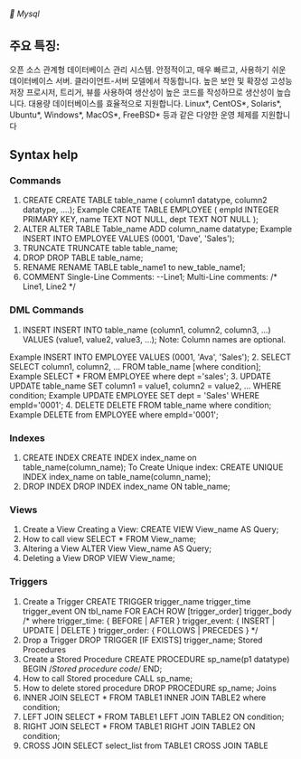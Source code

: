 ###### :cactus:  Mysql

## 주요 특징:
오픈 소스 관계형 데이터베이스 관리 시스템.
안정적이고, 매우 빠르고, 사용하기 쉬운 데이터베이스 서버.
클라이언트-서버 모델에서 작동합니다.
높은 보안 및 확장성
고성능
저장 프로시저, 트리거, 뷰를 사용하여 생산성이 높은 코드를 작성하므로 생산성이 높습니다.
대용량 데이터베이스를 효율적으로 지원합니다.
Linux*, CentOS*, Solaris*, Ubuntu*, Windows*, MacOS*, FreeBSD* 등과 같은 다양한 운영 체제를 지원합니다
## Syntax help
### Commands
1. CREATE
CREATE TABLE table_name (
                column1 datatype,
                column2 datatype,
                ....);
Example
CREATE TABLE EMPLOYEE (
  empId INTEGER PRIMARY KEY,
  name TEXT NOT NULL,
  dept TEXT NOT NULL
);
2. ALTER
ALTER TABLE Table_name ADD column_name datatype;
Example
INSERT INTO EMPLOYEE VALUES (0001, 'Dave', 'Sales');
3. TRUNCATE
TRUNCATE table table_name;
4. DROP
DROP TABLE table_name;
5. RENAME
RENAME TABLE table_name1 to new_table_name1; 
6. COMMENT
Single-Line Comments:
 --Line1;
Multi-Line comments:
   /* Line1,
   Line2 */
### DML Commands
1. INSERT
INSERT INTO table_name (column1, column2, column3, ...) VALUES (value1, value2, value3, ...);
Note: Column names are optional.

Example
INSERT INTO EMPLOYEE VALUES (0001, 'Ava', 'Sales');
2. SELECT
SELECT column1, column2, ...
FROM table_name
[where condition]; 
Example
SELECT * FROM EMPLOYEE where dept ='sales';
3. UPDATE
UPDATE table_name
SET column1 = value1, column2 = value2, ...
WHERE condition; 
Example
UPDATE EMPLOYEE SET dept = 'Sales' WHERE empId='0001'; 
4. DELETE
DELETE FROM table_name where condition;
Example
DELETE from EMPLOYEE where empId='0001'; 

### Indexes
1. CREATE INDEX
  CREATE INDEX index_name on table_name(column_name);
To Create Unique index:
  CREATE UNIQUE INDEX index_name on table_name(column_name);
2. DROP INDEX
DROP INDEX index_name ON table_name;

### Views
1. Create a View
Creating a View:
CREATE VIEW View_name AS 
Query;
2. How to call view
SELECT * FROM View_name;
3. Altering a View
ALTER View View_name AS 
Query;
4. Deleting a View
DROP VIEW View_name;

### Triggers
1. Create a Trigger
CREATE TRIGGER trigger_name trigger_time trigger_event
    ON tbl_name FOR EACH ROW [trigger_order] trigger_body
/* where
trigger_time: { BEFORE | AFTER }
trigger_event: { INSERT | UPDATE | DELETE }
trigger_order: { FOLLOWS | PRECEDES } */
2. Drop a Trigger
DROP TRIGGER [IF EXISTS] trigger_name;
Stored Procedures
1. Create a Stored Procedure
CREATE PROCEDURE sp_name(p1 datatype)
BEGIN
/*Stored procedure code*/
END;
2. How to call Stored procedure
CALL sp_name;
3. How to delete stored procedure
DROP PROCEDURE sp_name;
Joins
1. INNER JOIN
SELECT * FROM TABLE1 INNER JOIN TABLE2 where condition;
2. LEFT JOIN
SELECT * FROM TABLE1 LEFT JOIN TABLE2 ON condition;
3. RIGHT JOIN
SELECT * FROM TABLE1 RIGHT JOIN TABLE2 ON condition;
4. CROSS JOIN
SELECT select_list from TABLE1 CROSS JOIN TABLE
